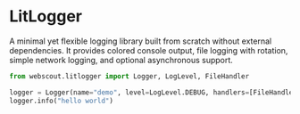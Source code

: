 # LitLogger

A minimal yet flexible logging library built from scratch without external dependencies. It provides colored console output, file logging with rotation, simple network logging, and optional asynchronous support.

```python
from webscout.litlogger import Logger, LogLevel, FileHandler

logger = Logger(name="demo", level=LogLevel.DEBUG, handlers=[FileHandler("app.log")])
logger.info("hello world")
```
